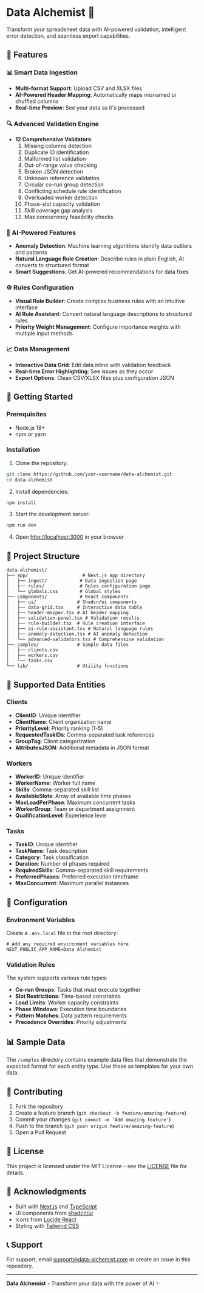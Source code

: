 # Data Alchemist 🧪

Transform your spreadsheet data with AI-powered validation, intelligent error detection, and seamless export capabilities.

## 🌟 Features

### 📊 Smart Data Ingestion
- **Multi-format Support**: Upload CSV and XLSX files
- **AI-Powered Header Mapping**: Automatically maps misnamed or shuffled columns
- **Real-time Preview**: See your data as it's processed

### 🔍 Advanced Validation Engine
- **12 Comprehensive Validators**:
  1. Missing columns detection
  2. Duplicate ID identification
  3. Malformed list validation
  4. Out-of-range value checking
  5. Broken JSON detection
  6. Unknown reference validation
  7. Circular co-run group detection
  8. Conflicting schedule rule identification
  9. Overloaded worker detection
  10. Phase-slot capacity validation
  11. Skill coverage gap analysis
  12. Max concurrency feasibility checks

### 🤖 AI-Powered Features
- **Anomaly Detection**: Machine learning algorithms identify data outliers and patterns
- **Natural Language Rule Creation**: Describe rules in plain English, AI converts to structured format
- **Smart Suggestions**: Get AI-powered recommendations for data fixes

### ⚙️ Rules Configuration
- **Visual Rule Builder**: Create complex business rules with an intuitive interface
- **AI Rule Assistant**: Convert natural language descriptions to structured rules
- **Priority Weight Management**: Configure importance weights with multiple input methods

### 📈 Data Management
- **Interactive Data Grid**: Edit data inline with validation feedback
- **Real-time Error Highlighting**: See issues as they occur
- **Export Options**: Clean CSV/XLSX files plus configuration JSON

## 🚀 Getting Started

### Prerequisites
- Node.js 18+ 
- npm or yarn

### Installation

1. Clone the repository:
```bash
git clone https://github.com/your-username/data-alchemist.git
cd data-alchemist
```

2. Install dependencies:
```bash
npm install
```

3. Start the development server:
```bash
npm run dev
```

4. Open [http://localhost:3000](http://localhost:3000) in your browser

## 📁 Project Structure

```
data-alchemist/
├── app/                    # Next.js app directory
│   ├── ingest/            # Data ingestion page
│   ├── rules/             # Rules configuration page
│   └── globals.css        # Global styles
├── components/            # React components
│   ├── ui/               # Shadcn/ui components
│   ├── data-grid.tsx     # Interactive data table
│   ├── header-mapper.tsx # AI header mapping
│   ├── validation-panel.tsx # Validation results
│   ├── rule-builder.tsx  # Rule creation interface
│   ├── ai-rule-assistant.tsx # Natural language rules
│   ├── anomaly-detection.tsx # AI anomaly detection
│   └── advanced-validators.tsx # Comprehensive validation
├── samples/              # Sample data files
│   ├── clients.csv
│   ├── workers.csv
│   └── tasks.csv
└── lib/                  # Utility functions
```

## 🎯 Supported Data Entities

### Clients
- **ClientID**: Unique identifier
- **ClientName**: Client organization name
- **PriorityLevel**: Priority ranking (1-5)
- **RequestedTaskIDs**: Comma-separated task references
- **GroupTag**: Client categorization
- **AttributesJSON**: Additional metadata in JSON format

### Workers
- **WorkerID**: Unique identifier
- **WorkerName**: Worker full name
- **Skills**: Comma-separated skill list
- **AvailableSlots**: Array of available time phases
- **MaxLoadPerPhase**: Maximum concurrent tasks
- **WorkerGroup**: Team or department assignment
- **QualificationLevel**: Experience level

### Tasks
- **TaskID**: Unique identifier
- **TaskName**: Task description
- **Category**: Task classification
- **Duration**: Number of phases required
- **RequiredSkills**: Comma-separated skill requirements
- **PreferredPhases**: Preferred execution timeframe
- **MaxConcurrent**: Maximum parallel instances

## 🔧 Configuration

### Environment Variables
Create a `.env.local` file in the root directory:

```env
# Add any required environment variables here
NEXT_PUBLIC_APP_NAME=Data Alchemist
```

### Validation Rules
The system supports various rule types:
- **Co-run Groups**: Tasks that must execute together
- **Slot Restrictions**: Time-based constraints
- **Load Limits**: Worker capacity constraints
- **Phase Windows**: Execution time boundaries
- **Pattern Matches**: Data pattern requirements
- **Precedence Overrides**: Priority adjustments

## 📊 Sample Data

The `/samples` directory contains example data files that demonstrate the expected format for each entity type. Use these as templates for your own data.

## 🤝 Contributing

1. Fork the repository
2. Create a feature branch (`git checkout -b feature/amazing-feature`)
3. Commit your changes (`git commit -m 'Add amazing feature'`)
4. Push to the branch (`git push origin feature/amazing-feature`)
5. Open a Pull Request

## 📄 License

This project is licensed under the MIT License - see the [LICENSE](LICENSE) file for details.

## 🙏 Acknowledgments

- Built with [Next.js](https://nextjs.org/) and [TypeScript](https://www.typescriptlang.org/)
- UI components from [shadcn/ui](https://ui.shadcn.com/)
- Icons from [Lucide React](https://lucide.dev/)
- Styling with [Tailwind CSS](https://tailwindcss.com/)

## 📞 Support

For support, email support@data-alchemist.com or create an issue in this repository.

---

**Data Alchemist** - Transform your data with the power of AI ✨